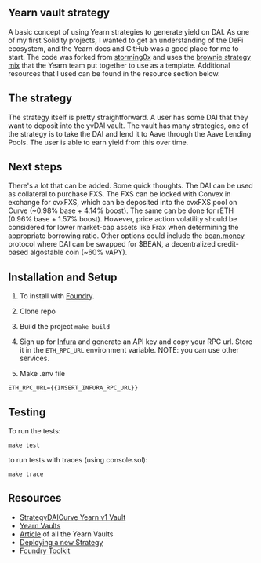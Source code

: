 ## Yearn vault strategy

A basic concept of using Yearn strategies to generate yield on DAI. As one of my first Solidity projects,
I wanted to get an understanding of the DeFi ecosystem, and the Yearn docs and GitHub was a good place
for me to start. The code was forked from [storming0x](https://github.com/storming0x/foundry-yearnV2-gen-lev-lending) and uses the [brownie strategy mix](https://github.com/yearn/brownie-strategy-mix) that the Yearn team put together to use as a template. Additional resources that I used can be found in the resource section below.

## The strategy

The strategy itself is pretty straightforward. A user has some DAI that they want to deposit into the yvDAI vault. The vault has many strategies, one of the strategy is to take the DAI and lend it to Aave through the Aave Lending Pools. The user is able to earn yield from this over time.

## Next steps

There's a lot that can be added. Some quick thoughts. The DAI can be used as collateral to purchase FXS. The FXS can be locked with Convex in exchange for cvxFXS, which can be deposited into the cvxFXS pool on Curve (~0.98% base + 4.14% boost). The same can be done for rETH (0.96% base + 1.57% boost). However, price action volatility should be considered for lower market-cap assets like Frax when determining the appropriate borrowing ratio. Other options could include the [bean.money](bean.money) protocol where DAI can be swapped for $BEAN, a decentralized credit-based algostable coin (~60% vAPY).

## Installation and Setup

1. To install with [Foundry](https://github.com/gakonst/foundry).

2. Clone repo 

3. Build the project `make build`

4. Sign up for [Infura](https://infura.io/) and generate an API key and copy your RPC url. Store it in the `ETH_RPC_URL` environment variable.
NOTE: you can use other services.

5. Make .env file

```
ETH_RPC_URL={{INSERT_INFURA_RPC_URL}}
```

## Testing

To run the tests:

```
make test
```

to run tests with traces (using console.sol):

```
make trace
```

## Resources

- [StrategyDAICurve Yearn v1 Vault](https://github.com/yearn/yearn-protocol/blob/develop/contracts/strategies/StrategyDAICurve.sol)
- [Yearn Vaults](https://vaults.yearn.finance/ethereum/stables)
- [Article](https://medium.com/yearn-state-of-the-vaults/the-vaults-at-yearn-9237905ffed3) of all the Yearn Vaults
- [Deploying a new Strategy](https://docs.yearn.finance/developers/v2/DEPLOYMENT)
- [Foundry Toolkit](https://github.com/gakonst/foundry)
